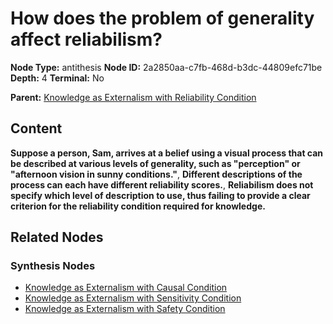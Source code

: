 # How does the problem of generality affect reliabilism?

**Node Type:** antithesis
**Node ID:** 2a2850aa-c7fb-468d-b3dc-44809efc71be
**Depth:** 4
**Terminal:** No

**Parent:** [Knowledge as Externalism with Reliability Condition](knowledge-as-externalism-with-reliability-condition-synthesis-be53f2f0-8beb-4975-9e5e-fc28b2bff831.md)

## Content

**Suppose a person, Sam, arrives at a belief using a visual process that can be described at various levels of generality, such as "perception" or "afternoon vision in sunny conditions."**, **Different descriptions of the process can each have different reliability scores.**, **Reliabilism does not specify which level of description to use, thus failing to provide a clear criterion for the reliability condition required for knowledge.**

## Related Nodes

### Synthesis Nodes

- [Knowledge as Externalism with Causal Condition](knowledge-as-externalism-with-causal-condition-synthesis-3a44db06-dac7-4d90-b481-4f110862afd4.md)
- [Knowledge as Externalism with Sensitivity Condition](knowledge-as-externalism-with-sensitivity-condition-synthesis-97486290-6355-43cc-aa77-c0320ab93eac.md)
- [Knowledge as Externalism with Safety Condition](knowledge-as-externalism-with-safety-condition-synthesis-31fe553b-df56-41cc-844b-3640788f1e86.md)
